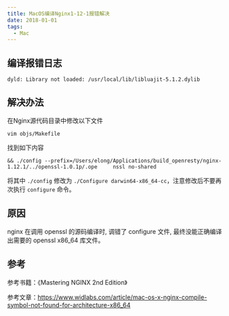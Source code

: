 ```yaml
---
title: MacOS编译Nginx1-12-1报错解决
date: 2018-01-01
tags:
  - Mac
---
```


## 编译报错日志

 ```
 dyld: Library not loaded: /usr/local/lib/libluajit-5.1.2.dylib
```

## 解决办法

在Nginx源代码目录中修改以下文件

  ```
  vim objs/Makefile
```

找到如下内容

  ```
  && ./config --prefix=/Users/elong/Applications/build_openresty/nginx-1.12.1/../openssl-1.0.1p/.ope     nssl no-shared
```

将其中 `./config` 修改为 `./Configure darwin64-x86_64-cc`，注意修改后不要再次执行 `configure` 命令。

## 原因

nginx 在调用 openssl 的源码编译时, 调错了 configure 文件, 最终没能正确编译出需要的 openssl x86_64 库文件。

## 参考

参考书籍：《Mastering NGINX 2nd Edition》

参考文章：https://www.widlabs.com/article/mac-os-x-nginx-compile-symbol-not-found-for-architecture-x86_64
